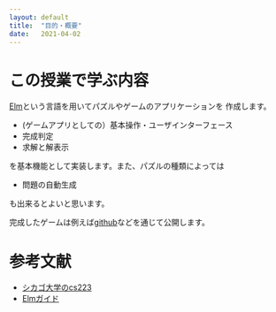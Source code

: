 ```yaml
---
layout: default
title:  "目的・概要"
date:   2021-04-02 
---
```


# この授業で学ぶ内容

[Elm](https://guide.elm-lang.org/)という言語を用いてパズルやゲームのアプリケーションを
作成します。

* (ゲームアプリとしての）基本操作・ユーザインターフェース
* 完成判定
* 求解と解表示

を基本機能として実装します。また、パズルの種類によっては

* 問題の自動生成

も出来るとよいと思います。

完成したゲームは例えば[github](https://github.com/)などを通じて公開します。


# 参考文献

- [シカゴ大学のcs223](https://www.classes.cs.uchicago.edu/archive/2019/spring/22300-1/)
- [Elmガイド](https://guide.elm-lang.jp/)
